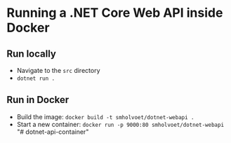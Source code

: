 # Running a .NET Core Web API inside Docker

## Run locally
- Navigate to the `src` directory
- `dotnet run .`

## Run in Docker

- Build the image:
`docker build -t smholvoet/dotnet-webapi .`
- Start a new container:
`docker run -p 9000:80 smholvoet/dotnet-webapi`
"# dotnet-api-container" 
